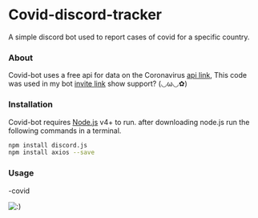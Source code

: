 # Covid-discord-tracker

A simple discord bot used to report cases of covid for a specific country.

 ### About
 
 Covid-bot uses a free api for data on the Coronavirus [api link](https://covid19api.com/),
 This code was used in my bot [invite link](https://discord.com/oauth2/authorize?client_id=721013842200756276&permissions=805563607&scope=bot) show support? (◡ω◡✿)
 
### Installation

Covid-bot requires [Node.js](https://nodejs.org/) v4+ to run.
after downloading node.js run the following commands in a terminal.

```sh
npm install discord.js
npm install axios --save
```

### Usage


-covid <country-name>

![:)](https://i.ibb.co/k6sNnP4/covid.png)

